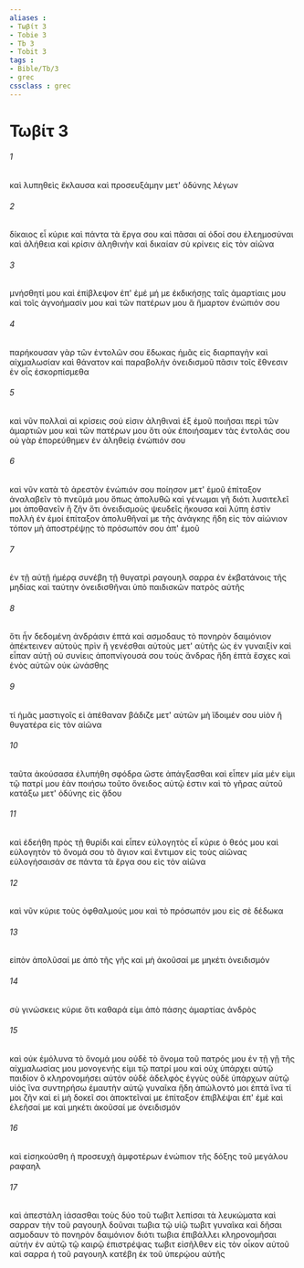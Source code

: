 ```yaml
---
aliases : 
- Τωβίτ 3
- Tobie 3
- Tb 3
- Tobit 3
tags : 
- Bible/Tb/3
- grec
cssclass : grec
---
```


# Τωβίτ 3

###### 1
καὶ λυπηθεὶς ἔκλαυσα καὶ προσευξάμην μετ' ὀδύνης λέγων
###### 2
δίκαιος εἶ κύριε καὶ πάντα τὰ ἔργα σου καὶ πᾶσαι αἱ ὁδοί σου ἐλεημοσύναι καὶ ἀλήθεια καὶ κρίσιν ἀληθινὴν καὶ δικαίαν σὺ κρίνεις εἰς τὸν αἰῶνα
###### 3
μνήσθητί μου καὶ ἐπίβλεψον ἐπ' ἐμέ μή με ἐκδικήσῃς ταῖς ἁμαρτίαις μου καὶ τοῖς ἀγνοήμασίν μου καὶ τῶν πατέρων μου ἃ ἥμαρτον ἐνώπιόν σου
###### 4
παρήκουσαν γὰρ τῶν ἐντολῶν σου ἔδωκας ἡμᾶς εἰς διαρπαγὴν καὶ αἰχμαλωσίαν καὶ θάνατον καὶ παραβολὴν ὀνειδισμοῦ πᾶσιν τοῖς ἔθνεσιν ἐν οἷς ἐσκορπίσμεθα
###### 5
καὶ νῦν πολλαὶ αἱ κρίσεις σού εἰσιν ἀληθιναὶ ἐξ ἐμοῦ ποιῆσαι περὶ τῶν ἁμαρτιῶν μου καὶ τῶν πατέρων μου ὅτι οὐκ ἐποιήσαμεν τὰς ἐντολάς σου οὐ γὰρ ἐπορεύθημεν ἐν ἀληθείᾳ ἐνώπιόν σου
###### 6
καὶ νῦν κατὰ τὸ ἀρεστὸν ἐνώπιόν σου ποίησον μετ' ἐμοῦ ἐπίταξον ἀναλαβεῖν τὸ πνεῦμά μου ὅπως ἀπολυθῶ καὶ γένωμαι γῆ διότι λυσιτελεῖ μοι ἀποθανεῖν ἢ ζῆν ὅτι ὀνειδισμοὺς ψευδεῖς ἤκουσα καὶ λύπη ἐστὶν πολλὴ ἐν ἐμοί ἐπίταξον ἀπολυθῆναί με τῆς ἀνάγκης ἤδη εἰς τὸν αἰώνιον τόπον μὴ ἀποστρέψῃς τὸ πρόσωπόν σου ἀπ' ἐμοῦ
###### 7
ἐν τῇ αὐτῇ ἡμέρᾳ συνέβη τῇ θυγατρὶ ραγουηλ σαρρα ἐν ἐκβατάνοις τῆς μηδίας καὶ ταύτην ὀνειδισθῆναι ὑπὸ παιδισκῶν πατρὸς αὐτῆς
###### 8
ὅτι ἦν δεδομένη ἀνδράσιν ἑπτά καὶ ασμοδαυς τὸ πονηρὸν δαιμόνιον ἀπέκτεινεν αὐτοὺς πρὶν ἢ γενέσθαι αὐτοὺς μετ' αὐτῆς ὡς ἐν γυναιξίν καὶ εἶπαν αὐτῇ οὐ συνίεις ἀποπνίγουσά σου τοὺς ἄνδρας ἤδη ἑπτὰ ἔσχες καὶ ἑνὸς αὐτῶν οὐκ ὠνάσθης
###### 9
τί ἡμᾶς μαστιγοῖς εἰ ἀπέθαναν βάδιζε μετ' αὐτῶν μὴ ἴδοιμέν σου υἱὸν ἢ θυγατέρα εἰς τὸν αἰῶνα
###### 10
ταῦτα ἀκούσασα ἐλυπήθη σφόδρα ὥστε ἀπάγξασθαι καὶ εἶπεν μία μέν εἰμι τῷ πατρί μου ἐὰν ποιήσω τοῦτο ὄνειδος αὐτῷ ἐστιν καὶ τὸ γῆρας αὐτοῦ κατάξω μετ' ὀδύνης εἰς ᾅδου
###### 11
καὶ ἐδεήθη πρὸς τῇ θυρίδι καὶ εἶπεν εὐλογητὸς εἶ κύριε ὁ θεός μου καὶ εὐλογητὸν τὸ ὄνομά σου τὸ ἅγιον καὶ ἔντιμον εἰς τοὺς αἰῶνας εὐλογήσαισάν σε πάντα τὰ ἔργα σου εἰς τὸν αἰῶνα
###### 12
καὶ νῦν κύριε τοὺς ὀφθαλμούς μου καὶ τὸ πρόσωπόν μου εἰς σὲ δέδωκα
###### 13
εἰπὸν ἀπολῦσαί με ἀπὸ τῆς γῆς καὶ μὴ ἀκοῦσαί με μηκέτι ὀνειδισμόν
###### 14
σὺ γινώσκεις κύριε ὅτι καθαρά εἰμι ἀπὸ πάσης ἁμαρτίας ἀνδρὸς
###### 15
καὶ οὐκ ἐμόλυνα τὸ ὄνομά μου οὐδὲ τὸ ὄνομα τοῦ πατρός μου ἐν τῇ γῇ τῆς αἰχμαλωσίας μου μονογενής εἰμι τῷ πατρί μου καὶ οὐχ ὑπάρχει αὐτῷ παιδίον ὃ κληρονομήσει αὐτόν οὐδὲ ἀδελφὸς ἐγγὺς οὐδὲ ὑπάρχων αὐτῷ υἱός ἵνα συντηρήσω ἐμαυτὴν αὐτῷ γυναῖκα ἤδη ἀπώλοντό μοι ἑπτά ἵνα τί μοι ζῆν καὶ εἰ μὴ δοκεῖ σοι ἀποκτεῖναί με ἐπίταξον ἐπιβλέψαι ἐπ' ἐμὲ καὶ ἐλεῆσαί με καὶ μηκέτι ἀκοῦσαί με ὀνειδισμόν
###### 16
καὶ εἰσηκούσθη ἡ προσευχὴ ἀμφοτέρων ἐνώπιον τῆς δόξης τοῦ μεγάλου ραφαηλ
###### 17
καὶ ἀπεστάλη ἰάσασθαι τοὺς δύο τοῦ τωβιτ λεπίσαι τὰ λευκώματα καὶ σαρραν τὴν τοῦ ραγουηλ δοῦναι τωβια τῷ υἱῷ τωβιτ γυναῖκα καὶ δῆσαι ασμοδαυν τὸ πονηρὸν δαιμόνιον διότι τωβια ἐπιβάλλει κληρονομῆσαι αὐτήν ἐν αὐτῷ τῷ καιρῷ ἐπιστρέψας τωβιτ εἰσῆλθεν εἰς τὸν οἶκον αὐτοῦ καὶ σαρρα ἡ τοῦ ραγουηλ κατέβη ἐκ τοῦ ὑπερῴου αὐτῆς
